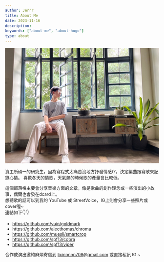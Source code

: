 ```yaml
---
author: Jerrr
title: About Me
date: 2023-11-16
description: 
keywords: ["about-me", "about-hugo"]
type: about
---
```


![](/static/new_jer.jpg)

資工所碩一的研究生，因為寫程式太痛苦沒地方抒發情感(?，決定編曲跟寫歌來記錄心情。
喜歡冬天的情歌，天氣熱的時候歌的產量會比較低。

這個部落格主要會分享音樂方面的文章，像是歌曲的創作理念或一些演出的小故事，偶爾也會發在dcard上。<br>
想聽歌的話可以到我的 YouTube 或 StreetVoice，IG上則會分享一些照片或cover喔~<br>
連結如下👇👇

- https://github.com/yuin/goldmark
- https://github.com/alecthomas/chroma
- https://github.com/muesli/smartcrop
- https://github.com/spf13/cobra
- https://github.com/spf13/viper

合作或演出邀約麻煩寄信到 lixinnnnn708@gmail.com 或直接私訊 IG ~

